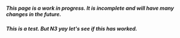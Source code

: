##### **This page is a work in progress. It is incomplete and will have many changes in the future.**
##### This is a test. But N3 yay let's see if this has worked.